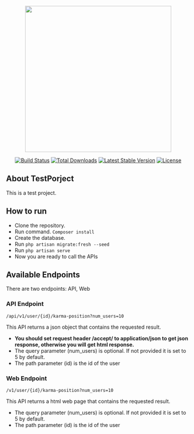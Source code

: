 <p align="center"><a href="https://laravel.com" target="_blank"><img src="https://raw.githubusercontent.com/laravel/art/master/logo-lockup/5%20SVG/2%20CMYK/1%20Full%20Color/laravel-logolockup-cmyk-red.svg" width="400"></a></p>

<p align="center">
<a href="https://travis-ci.org/laravel/framework"><img src="https://travis-ci.org/laravel/framework.svg" alt="Build Status"></a>
<a href="https://packagist.org/packages/laravel/framework"><img src="https://img.shields.io/packagist/dt/laravel/framework" alt="Total Downloads"></a>
<a href="https://packagist.org/packages/laravel/framework"><img src="https://img.shields.io/packagist/v/laravel/framework" alt="Latest Stable Version"></a>
<a href="https://packagist.org/packages/laravel/framework"><img src="https://img.shields.io/packagist/l/laravel/framework" alt="License"></a>
</p>

## About TestPorject

This is a test project.

## How to run
- Clone the repository.
- Run command.
    ``Composer install``
- Create the database.
- Run ``php artisan migrate:fresh --seed``
- Run ``php artisan serve``
- Now you are ready to call the APIs

## Available Endpoints
There are two endpoints: API, Web

### API Endpoint
```/api/v1/user/{id}/karma-position?num_users=10```

This API returns a json object that contains the requested result.

- **You should set request header /accept/ to application/json to get json response, otherwise you will get html response.**
- The query parameter (num_users) is optional. If not provided it is set to 5 by default.
- The path parameter (id) is the id of the user


### Web Endpoint
```/v1/user/{id}/karma-position?num_users=10```

This API returns a html web page that contains the requested result.

- The query parameter (num_users) is optional. If not provided it is set to 5 by default.
- The path parameter (id) is the id of the user
